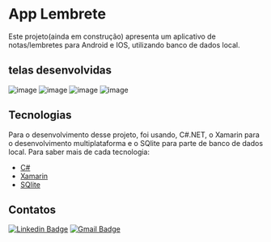 # App Lembrete
Este projeto(ainda em construção) apresenta um aplicativo de notas/lembretes para Android e IOS, utilizando banco de dados local.
## telas desenvolvidas

![image](https://user-images.githubusercontent.com/72640449/184782659-6164c45f-e94a-4247-8380-7f710697d60c.png)
![image](https://user-images.githubusercontent.com/72640449/184782775-2ce47014-b6c6-4ae6-afb3-cf90d7dd3844.png)
![image](https://user-images.githubusercontent.com/72640449/184782819-daa6e4bf-b67a-4ed8-a02f-922a33d80a12.png)
![image](https://user-images.githubusercontent.com/72640449/184782842-a9ee79f8-84a2-489d-bb84-f350319e428a.png)

## Tecnologias
Para o desenvolvimento desse projeto, foi usando, C#.NET, o Xamarin para o desenvolvimento multiplataforma e o SQlite para 
parte de banco de dados local. Para saber mais de cada tecnologia: </br>
- [C#](https://github.com/csharpbrasil)
- [Xamarin](https://github.com/xamarin)
- [SQlite](https://github.com/sqlite/sqlite#sqlite-source-repository)

## Contatos 
[![Linkedin Badge](https://img.shields.io/badge/-LinkedIn-0072b1?style=for-the-badge&logo=Linkedin&logoColor=white)](https://www.linkedin.com/in/emmanuel-cosme-martins-bento-3963bb1b9/ 'Contato pelo LinkedIn')
[![Gmail Badge](https://img.shields.io/badge/-gmail-c14438?style=for-the-badge&logo=Gmail&logoColor=white)](mailto:emmanuelbento6@gmail.com 'Contato via Email')


